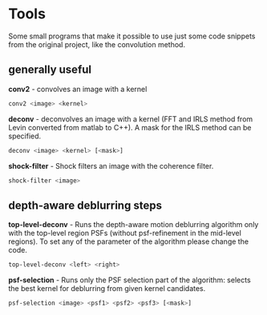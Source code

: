 # Tools

Some small programs that make it possible to use just some code snippets from the original project, like the convolution method.


## generally useful 

**conv2** - convolves an image with a kernel

```bash
conv2 <image> <kernel>
```


**deconv** - deconvolves an image with a kernel (FFT and IRLS method from Levin converted from matlab to C++). A mask for the IRLS method can be specified.

```bash
deconv <image> <kernel> [<mask>]
```


**shock-filter** - Shock filters an image with the coherence filter.

```bash
shock-filter <image>
```



## depth-aware deblurring steps

**top-level-deconv** - Runs the depth-aware motion deblurring algorithm only with the top-level region PSFs (without psf-refinement in the mid-level regions). To set any of the parameter of the algorithm please change the code.

```bash
top-level-deconv <left> <right>
```


**psf-selection** - Runs only the PSF selection part of the algorithm: selects the best kernel for deblurring from given kernel candidates.

```bash
psf-selection <image> <psf1> <psf2> <psf3> [<mask>]
```
